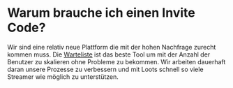 # Warum brauche ich einen Invite Code?

Wir sind eine relativ neue Plattform die mit der hohen Nachfrage zurecht kommen muss.
Die [Warteliste](https://loots.com/en/auth/waiting) ist das beste Tool um mit der Anzahl der Benutzer zu 
skalieren ohne Probleme zu bekommen. Wir arbeiten dauerhaft daran unsere Prozesse zu verbessern und mit 
Loots schnell so viele Streamer wie möglich zu unterstützen.
